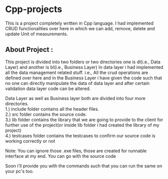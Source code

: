 # Cpp-projects
This is a project completely written in Cpp language. I had implemented CRUD functionalities over here in which we can add, remove, delete and update Unit of measurements.

## About Project :
This project is divided into two folders or two directories one is dl(i.e., Data Layer) and another is bl(i.e., Business Layer)
In data layer i had implemented all the data management related stuff. i.e., All the crud operations are defined over here and in the Business Layer i have given the code such that no one can directly manipulate the data of data layer and after certain validation data layer code can be altered.

Data Layer as well as Business layer both are divided into four more directories. <br>
1.) include folder contains all the header files.<br>
2.) src folder contains the source code.<br>
3.) lib folder contains the library that we are going to provide to the client for further use of the project(or inside lib folder i had created the library of my project)<br>
4.) testcases folder contains the testcases to confirm our source code is working correctly or not <br>

Note: You can ignore those .exe files, those are created for runnable interface at my end. You can go with the source code

Soon i'll provide you with the commands such that you can run the same on your pc's too.
